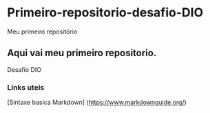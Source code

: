  # Primeiro-repositorio-desafio-DIO
Meu primeiro repositório 
##  Aqui vai meu primeiro repositorio.
Desafio DIO
### Links uteis
[Sintaxe basica Markdown] (https://www.markdownguide.org/)
